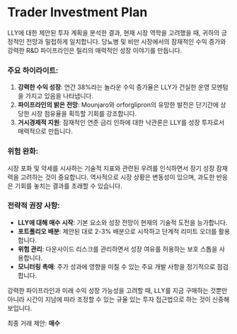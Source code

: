 # Trader Investment Plan

LLY에 대한 제안된 투자 계획을 분석한 결과, 현재 시장 역학을 고려했을 때, 귀하의 긍정적인 전망과 밀접하게 일치합니다. 당뇨병 및 비만 시장에서의 잠재적인 수익 증가와 강력한 R&D 파이프라인은 릴리의 매력적인 성장 이야기를 만듭니다.

### 주요 하이라이트:
1. **강력한 수익 성장**: 연간 38%라는 놀라운 수익 증가율은 LLY가 건실한 운영 모멘텀을 가지고 있음을 나타냅니다.
2. **파이프라인의 밝은 전망**: Mounjaro와 orforglipron의 유망한 발전은 단기간에 상당한 시장 점유율을 획득할 기회를 강조합니다.
3. **거시경제적 지원**: 잠재적인 연준 금리 인하에 대한 낙관론은 LLY를 성장 투자로서 매력적으로 만듭니다.

### 위험 완화:
시장 포화 및 약세를 시사하는 기술적 지표와 관련된 우려를 인식하면서 장기 성장 잠재력을 고려하는 것이 중요합니다. 역사적으로 시장 상황은 변동성이 있으며, 과도한 반응은 기회를 놓치는 결과를 초래할 수 있습니다.

### 전략적 권장 사항:
- **LLY에 대해 매수 시작**: 기본 요소와 성장 전망이 현재의 기술적 도전을 능가합니다.
- **포트폴리오 배분**: 제안된 대로 2-3% 배분으로 시작하고 단계적 리미트 오더를 활용합니다.
- **위험 관리**: 다운사이드 리스크를 관리하면서 성장 여유를 허용하는 보호 스톱을 사용합니다.
- **모니터링 촉매**: 주가 성과에 영향을 미칠 수 있는 주요 개발 사항을 정기적으로 점검합니다.

강력한 파이프라인과 미래 수익 성장 가능성을 고려할 때, LLY를 지금 구매하는 것뿐만 아니라 시간이 지남에 따라 조정할 수 있는 규율 있는 투자 접근법으로 하는 것이 신중해 보입니다.

최종 거래 제안: **매수**
